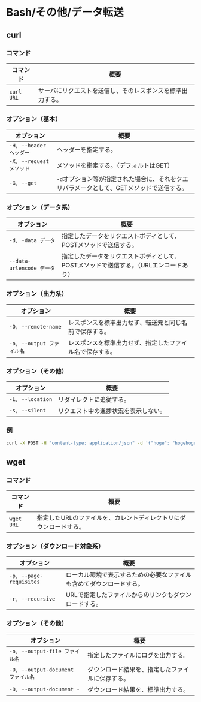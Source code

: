 # Bash/その他/データ転送

## curl

### コマンド

| コマンド       | 概要                            |
|------------|-------------------------------|
| `curl URL` | サーバにリクエストを送信し、そのレスポンスを標準出力する。 |

### オプション（基本）

| オプション               | 概要                                                         |
| ------------------------ | ------------------------------------------------------------ |
| `-H, --header ヘッダー`  | ヘッダーを指定する。                                         |
| `-X, --request メソッド` | メソッドを指定する。（デフォルトはGET）                      |
| `-G, --get`              | `-d`オプション等が指定された場合に、それをクエリパラメータとして、GETメソッドで送信する。 |

### オプション（データ系）

| オプション                | 概要                                                         |
| ------------------------- | ------------------------------------------------------------ |
| `-d, -data データ`        | 指定したデータをリクエストボディとして、POSTメソッドで送信する。 |
| `--data-urlencode データ` | 指定したデータをリクエストボディとして、POSTメソッドで送信する。（URLエンコードあり） |

### オプション（出力系）

| オプション                | 概要                                                     |
| ------------------------- | -------------------------------------------------------- |
| `-O, --remote-name`       | レスポンスを標準出力せず、転送元と同じ名前で保存する。   |
| `-o, --output ファイル名` | レスポンスを標準出力せず、指定したファイル名で保存する。 |

### オプション（その他）

| オプション            | 概要                 |
|------------------|--------------------|
| `-L, --location` | リダイレクトに追従する。       |
| `-s, --silent`   | リクエスト中の進捗状況を表示しない。 |

### 例

```bash
curl -X POST -H "content-type: application/json" -d '{"hoge": "hogehoge"}' https://example.com/
```

## wget

### コマンド

| コマンド       | 概要                                 |
|------------|------------------------------------|
| `wget URL` | 指定したURLのファイルを、カレントディレクトリにダウンロードする。 |

### オプション（ダウンロード対象系）

| オプション                   | 概要                                 |
|-------------------------|------------------------------------|
| `-p, --page-requisites` | ローカル環境で表示するための必要なファイルも含めてダウンロードする。 |
| `-r, --recursive`       | URLで指定したファイルからのリンクもダウンロードする。       |

### オプション（その他）

| オプション                         | 概要                                             |
| ---------------------------------- | ------------------------------------------------ |
| `-o, --output-file ファイル名`     | 指定したファイルにログを出力する。               |
| `-O, --output-document ファイル名` | ダウンロード結果を、指定したファイルに保存する。 |
| `-O, --output-document -`          | ダウンロード結果を、標準出力する。               |
